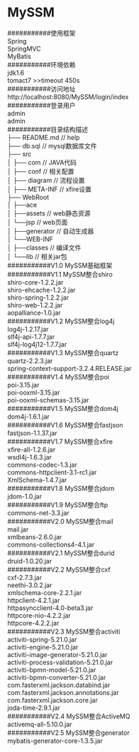 MySSM
===========================
###########使用框架</br>
Spring</br>
SpringMVC</br>
MyBatis</br>
###########环境依赖</br>
jdk1.6</br>
tomact7 >>timeout 450s</br>
###########访问地址</br>
http://localhost:8080/MySSM/login/index</br>
###########登录用户</br>
admin</br>
admin</br>
###########目录结构描述</br>
├── README.md                   // help</br>
├── db.sql                      // mysql数据库文件</br>
├── src</br>
│   ├── com                     // JAVA代码</br>
│   ├── conf                    // 相关配置</br>
│   ├── diagram                 // 流程设置</br>
│   ├── META-INF                // xfire设置</br>
├── WebRoot</br>
│   ├──ace</br>
│      ├──assets                // web静态资源</br>
│      └──jsp                   // web页面</br>
│   ├──generator                // 自动生成器</br>
│   └──WEB-INF</br>
│      ├──classes               // 编译文件</br>
│      └──lib                   // 相关jar包</br>
###########V1.0 MySSM基础框架</br>
###########V1.1 MySSM整合shiro</br>
shiro-core-1.2.2.jar</br>
shiro-ehcache-1.2.2.jar</br>
shiro-spring-1.2.2.jar</br>
shiro-web-1.2.2.jar</br>
aopalliance-1.0.jar</br>
###########V1.2 MySSM整合log4j</br>
log4j-1.2.17.jar</br>
slf4j-api-1.7.7.jar</br>
slf4j-log4j12-1.7.7.jar</br>
###########V1.3 MySSM整合quartz</br>
quartz-2.2.3.jar</br>
spring-context-support-3.2.4.RELEASE.jar</br>
###########V1.4 MySSM整合poi</br>
poi-3.15.jar</br>
poi-ooxml-3.15.jar</br>
poi-ooxml-schemas-3.15.jar</br>
###########V1.5 MySSM整合dom4j</br>
dom4j-1.6.1.jar</br>
###########V1.6 MySSM整合fastjson</br>
fastjson-1.1.37.jar</br>
###########V1.7 MySSM整合xfire</br>
xfire-all-1.2.6.jar</br>
wsdl4j-1.6.3.jar</br>
commons-codec-1.3.jar</br>
commons-httpclient-3.1-rc1.jar</br>
XmlSchema-1.4.7.jar</br>
###########V1.8 MySSM整合jdom</br>
jdom-1.0.jar</br>
###########V1.9 MySSM整合ftp</br>
commons-net-3.3.jar</br>
###########V2.0 MySSM整合mail</br>
mail.jar</br>
xmlbeans-2.6.0.jar</br>
commons-collections4-4.1.jar</br>
###########V2.1 MySSM整合durid</br>
druid-1.0.20.jar</br>
###########V2.2 MySSM整合cxf</br>
cxf-2.7.3.jar</br>
neethi-3.0.2.jar</br>
xmlschema-core-2.2.1.jar</br>
httpclient-4.2.1.jar</br>
httpasyncclient-4.0-beta3.jar</br>
httpcore-nio-4.2.2.jar</br>
httpcore-4.2.2.jar</br>
###########V2.3 MySSM整合activiti</br>
activiti-spring-5.21.0.jar</br>
activiti-engine-5.21.0.jar</br>
activiti-image-generator-5.21.0.jar</br>
activiti-process-validation-5.21.0.jar</br>
activiti-bpmn-model-5.21.0.jar</br>
activiti-bpmn-converter-5.21.0.jar</br>
com.fasterxml.jackson.databind.jar</br>
com.fasterxml.jackson.annotations.jar</br>
com.fasterxml.jackson.core.jar</br>
joda-time-2.9.1.jar</br>
###########V2.4 MySSM整合ActiveMQ</br>
activemq-all-5.10.0.jar</br>
###########V2.5 MySSM整合generator</br>
mybatis-generator-core-1.3.5.jar</br>
